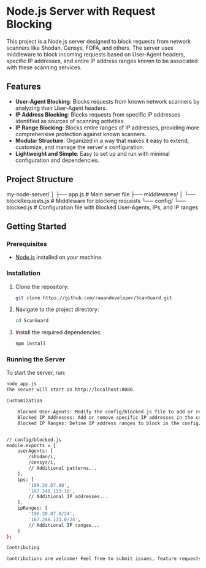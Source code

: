 # Node.js Server with Request Blocking

This project is a Node.js server designed to block requests from network scanners like Shodan, Censys, FOFA, and others. The server uses middleware to block incoming requests based on User-Agent headers, specific IP addresses, and entire IP address ranges known to be associated with these scanning services.

## Features

- **User-Agent Blocking**: Blocks requests from known network scanners by analyzing their User-Agent headers.
- **IP Address Blocking**: Blocks requests from specific IP addresses identified as sources of scanning activities.
- **IP Range Blocking**: Blocks entire ranges of IP addresses, providing more comprehensive protection against known scanners.
- **Modular Structure**: Organized in a way that makes it easy to extend, customize, and manage the server's configuration.
- **Lightweight and Simple**: Easy to set up and run with minimal configuration and dependencies.

## Project Structure

my-node-server/ 
│ 
├── app.js # Main server file 
├── middlewares/ 
│ └── blockRequests.js # Middleware for blocking requests 
└── config/ 
  └── blocked.js # Configuration file with blocked User-Agents, IPs, and IP ranges


## Getting Started

### Prerequisites

- [Node.js](https://nodejs.org/) installed on your machine.

### Installation

1. Clone the repository:
    ```bash
    git clone https://github.com/rauandeveloper/ScanGuard.git
    ```
2. Navigate to the project directory:
    ```bash
    cd ScanGuard
    ```
3. Install the required dependencies:
    ```bash
    npm install
    ```

### Running the Server

To start the server, run:

```bash
node app.js
The server will start on http://localhost:8080.

Customization

    Blocked User-Agents: Modify the config/blocked.js file to add or remove User-Agent patterns.
    Blocked IP Addresses: Add or remove specific IP addresses in the config/blocked.js file.
    Blocked IP Ranges: Define IP address ranges to block in the config/blocked.js file using CIDR notation (e.g., 198.20.87.0/24).


// config/blocked.js
module.exports = {
    userAgents: [
        /shodan/i,
        /censys/i,
        // Additional patterns...
    ],
    ips: [
        '198.20.87.98',
        '167.248.133.10',
        // Additional IP addresses...
    ],
    ipRanges: [
        '198.20.87.0/24',
        '167.248.133.0/24',
        // Additional IP ranges...
    ]
};

Contributing

Contributions are welcome! Feel free to submit issues, feature requests, or pull requests to help improve the project.
